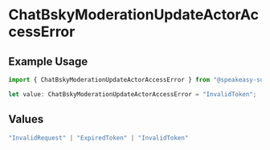 # ChatBskyModerationUpdateActorAccessError

## Example Usage

```typescript
import { ChatBskyModerationUpdateActorAccessError } from "@speakeasy-sdks/bluesky/models/errors";

let value: ChatBskyModerationUpdateActorAccessError = "InvalidToken";
```

## Values

```typescript
"InvalidRequest" | "ExpiredToken" | "InvalidToken"
```